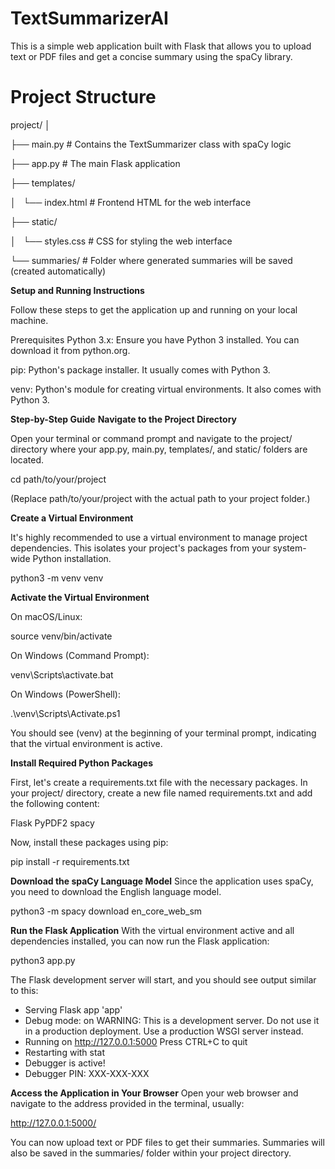 # TextSummarizerAI

This is a simple web application built with Flask that allows you to upload text or PDF files and get a concise summary using the spaCy library.

# Project Structure
project/
│


├── main.py             # Contains the TextSummarizer class with spaCy logic


├── app.py              # The main Flask application


├── templates/


│   └── index.html      # Frontend HTML for the web interface


├── static/


│   └── styles.css      # CSS for styling the web interface


└── summaries/          # Folder where generated summaries will be saved (created automatically)

**Setup and Running Instructions**

Follow these steps to get the application up and running on your local machine.

Prerequisites
Python 3.x: Ensure you have Python 3 installed. You can download it from python.org.

pip: Python's package installer. It usually comes with Python 3.

venv: Python's module for creating virtual environments. It also comes with Python 3.

**Step-by-Step Guide**
**Navigate to the Project Directory**

Open your terminal or command prompt and navigate to the project/ directory where your app.py, main.py, templates/, and static/ folders are located.

cd path/to/your/project

(Replace path/to/your/project with the actual path to your project folder.)

**Create a Virtual Environment**

It's highly recommended to use a virtual environment to manage project dependencies. This isolates your project's packages from your system-wide Python installation.

python3 -m venv venv

**Activate the Virtual Environment**

On macOS/Linux:

source venv/bin/activate

On Windows (Command Prompt):

venv\Scripts\activate.bat

On Windows (PowerShell):

.\venv\Scripts\Activate.ps1

You should see (venv) at the beginning of your terminal prompt, indicating that the virtual environment is active.

**Install Required Python Packages**

First, let's create a requirements.txt file with the necessary packages. In your project/ directory, create a new file named requirements.txt and add the following content:

Flask
PyPDF2
spacy

Now, install these packages using pip:

pip install -r requirements.txt

**Download the spaCy Language Model**
Since the application uses spaCy, you need to download the English language model.

python3 -m spacy download en_core_web_sm

**Run the Flask Application**
With the virtual environment active and all dependencies installed, you can now run the Flask application:

python3 app.py

The Flask development server will start, and you should see output similar to this:

 * Serving Flask app 'app'
 * Debug mode: on
WARNING: This is a development server. Do not use it in a production deployment.
Use a production WSGI server instead.
 * Running on http://127.0.0.1:5000
Press CTRL+C to quit
 * Restarting with stat
 * Debugger is active!
 * Debugger PIN: XXX-XXX-XXX

**Access the Application in Your Browser**
Open your web browser and navigate to the address provided in the terminal, usually:

http://127.0.0.1:5000/

You can now upload text or PDF files to get their summaries. Summaries will also be saved in the summaries/ folder within your project directory.
